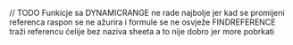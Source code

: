 // TODO
Funkicje sa DYNAMICRANGE ne rade najbolje jer kad se promijeni referenca raspon se ne ažurira i formule se ne osvježe
FINDREFERENCE traži referencu ćelije bez naziva sheeta a to nije dobro jer more pobrkati
 
